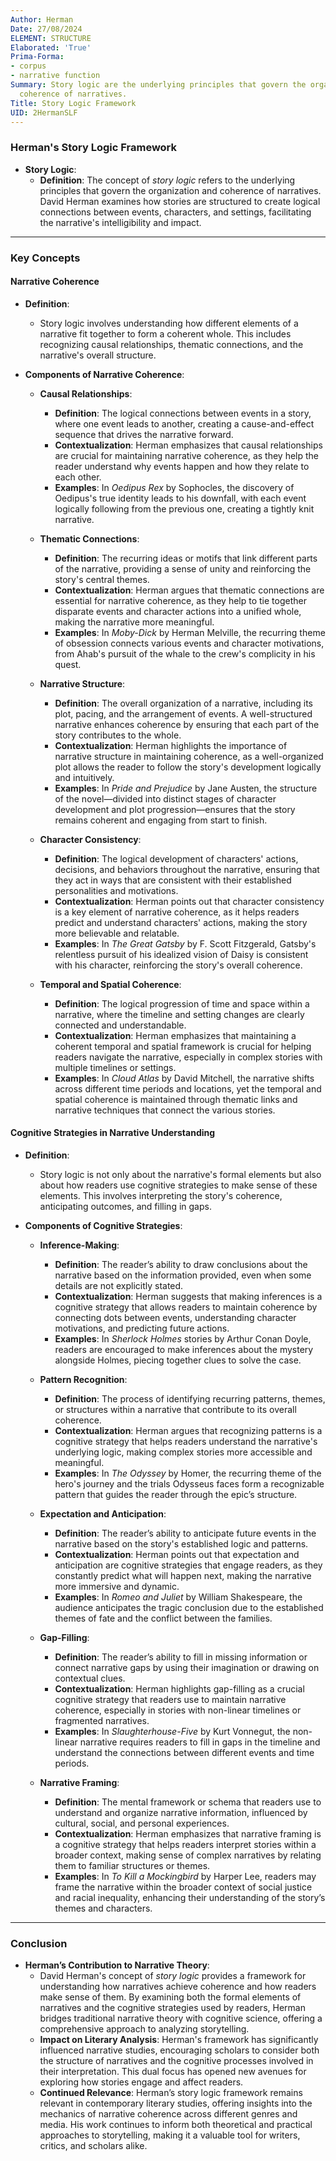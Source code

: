 ```yaml
---
Author: Herman
Date: 27/08/2024
ELEMENT: STRUCTURE
Elaborated: 'True'
Prima-Forma:
- corpus
- narrative function
Summary: Story logic are the underlying principles that govern the organization and
  coherence of narratives.
Title: Story Logic Framework
UID: 2HermanSLF
---
```

### **Herman's Story Logic Framework**

- **Story Logic**:
  - **Definition**: The concept of *story logic* refers to the underlying principles that govern the organization and coherence of narratives. David Herman examines how stories are structured to create logical connections between events, characters, and settings, facilitating the narrative's intelligibility and impact.

---

### **Key Concepts**

#### **Narrative Coherence**

- **Definition**: 
  - Story logic involves understanding how different elements of a narrative fit together to form a coherent whole. This includes recognizing causal relationships, thematic connections, and the narrative's overall structure.

- **Components of Narrative Coherence**:
  - **Causal Relationships**:
    - **Definition**: The logical connections between events in a story, where one event leads to another, creating a cause-and-effect sequence that drives the narrative forward.
    - **Contextualization**: Herman emphasizes that causal relationships are crucial for maintaining narrative coherence, as they help the reader understand why events happen and how they relate to each other.
    - **Examples**: In *Oedipus Rex* by Sophocles, the discovery of Oedipus's true identity leads to his downfall, with each event logically following from the previous one, creating a tightly knit narrative.

  - **Thematic Connections**:
    - **Definition**: The recurring ideas or motifs that link different parts of the narrative, providing a sense of unity and reinforcing the story's central themes.
    - **Contextualization**: Herman argues that thematic connections are essential for narrative coherence, as they help to tie together disparate events and character actions into a unified whole, making the narrative more meaningful.
    - **Examples**: In *Moby-Dick* by Herman Melville, the recurring theme of obsession connects various events and character motivations, from Ahab's pursuit of the whale to the crew's complicity in his quest.

  - **Narrative Structure**:
    - **Definition**: The overall organization of a narrative, including its plot, pacing, and the arrangement of events. A well-structured narrative enhances coherence by ensuring that each part of the story contributes to the whole.
    - **Contextualization**: Herman highlights the importance of narrative structure in maintaining coherence, as a well-organized plot allows the reader to follow the story's development logically and intuitively.
    - **Examples**: In *Pride and Prejudice* by Jane Austen, the structure of the novel—divided into distinct stages of character development and plot progression—ensures that the story remains coherent and engaging from start to finish.

  - **Character Consistency**:
    - **Definition**: The logical development of characters' actions, decisions, and behaviors throughout the narrative, ensuring that they act in ways that are consistent with their established personalities and motivations.
    - **Contextualization**: Herman points out that character consistency is a key element of narrative coherence, as it helps readers predict and understand characters' actions, making the story more believable and relatable.
    - **Examples**: In *The Great Gatsby* by F. Scott Fitzgerald, Gatsby's relentless pursuit of his idealized vision of Daisy is consistent with his character, reinforcing the story's overall coherence.

  - **Temporal and Spatial Coherence**:
    - **Definition**: The logical progression of time and space within a narrative, where the timeline and setting changes are clearly connected and understandable.
    - **Contextualization**: Herman emphasizes that maintaining a coherent temporal and spatial framework is crucial for helping readers navigate the narrative, especially in complex stories with multiple timelines or settings.
    - **Examples**: In *Cloud Atlas* by David Mitchell, the narrative shifts across different time periods and locations, yet the temporal and spatial coherence is maintained through thematic links and narrative techniques that connect the various stories.

#### **Cognitive Strategies in Narrative Understanding**

- **Definition**: 
  - Story logic is not only about the narrative's formal elements but also about how readers use cognitive strategies to make sense of these elements. This involves interpreting the story's coherence, anticipating outcomes, and filling in gaps.

- **Components of Cognitive Strategies**:
  - **Inference-Making**:
    - **Definition**: The reader’s ability to draw conclusions about the narrative based on the information provided, even when some details are not explicitly stated.
    - **Contextualization**: Herman suggests that making inferences is a cognitive strategy that allows readers to maintain coherence by connecting dots between events, understanding character motivations, and predicting future actions.
    - **Examples**: In *Sherlock Holmes* stories by Arthur Conan Doyle, readers are encouraged to make inferences about the mystery alongside Holmes, piecing together clues to solve the case.

  - **Pattern Recognition**:
    - **Definition**: The process of identifying recurring patterns, themes, or structures within a narrative that contribute to its overall coherence.
    - **Contextualization**: Herman argues that recognizing patterns is a cognitive strategy that helps readers understand the narrative's underlying logic, making complex stories more accessible and meaningful.
    - **Examples**: In *The Odyssey* by Homer, the recurring theme of the hero's journey and the trials Odysseus faces form a recognizable pattern that guides the reader through the epic’s structure.

  - **Expectation and Anticipation**:
    - **Definition**: The reader’s ability to anticipate future events in the narrative based on the story's established logic and patterns.
    - **Contextualization**: Herman points out that expectation and anticipation are cognitive strategies that engage readers, as they constantly predict what will happen next, making the narrative more immersive and dynamic.
    - **Examples**: In *Romeo and Juliet* by William Shakespeare, the audience anticipates the tragic conclusion due to the established themes of fate and the conflict between the families.

  - **Gap-Filling**:
    - **Definition**: The reader’s ability to fill in missing information or connect narrative gaps by using their imagination or drawing on contextual clues.
    - **Contextualization**: Herman highlights gap-filling as a crucial cognitive strategy that readers use to maintain narrative coherence, especially in stories with non-linear timelines or fragmented narratives.
    - **Examples**: In *Slaughterhouse-Five* by Kurt Vonnegut, the non-linear narrative requires readers to fill in gaps in the timeline and understand the connections between different events and time periods.

  - **Narrative Framing**:
    - **Definition**: The mental framework or schema that readers use to understand and organize narrative information, influenced by cultural, social, and personal experiences.
    - **Contextualization**: Herman emphasizes that narrative framing is a cognitive strategy that helps readers interpret stories within a broader context, making sense of complex narratives by relating them to familiar structures or themes.
    - **Examples**: In *To Kill a Mockingbird* by Harper Lee, readers may frame the narrative within the broader context of social justice and racial inequality, enhancing their understanding of the story’s themes and characters.

---

### **Conclusion**

- **Herman’s Contribution to Narrative Theory**:
  - David Herman's concept of *story logic* provides a framework for understanding how narratives achieve coherence and how readers make sense of them. By examining both the formal elements of narratives and the cognitive strategies used by readers, Herman bridges traditional narrative theory with cognitive science, offering a comprehensive approach to analyzing storytelling.
  - **Impact on Literary Analysis**: Herman's framework has significantly influenced narrative studies, encouraging scholars to consider both the structure of narratives and the cognitive processes involved in their interpretation. This dual focus has opened new avenues for exploring how stories engage and affect readers.
  - **Continued Relevance**: Herman’s story logic framework remains relevant in contemporary literary studies, offering insights into the mechanics of narrative coherence across different genres and media. His work continues to inform both theoretical and practical approaches to storytelling, making it a valuable tool for writers, critics, and scholars alike.
